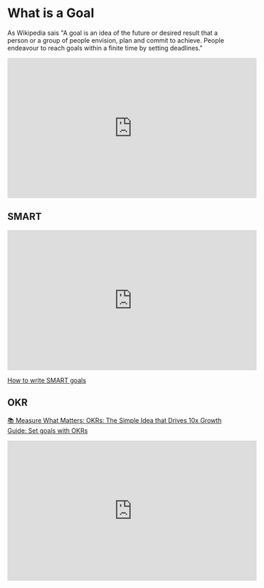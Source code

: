 # What is a Goal

As Wikipedia sais "A goal is an idea of the future or desired result that a person or a group of people envision, plan and commit to achieve. People endeavour to reach goals within a finite time by setting deadlines."

<iframe width="560" height="315" src="https://www.youtube.com/embed/L4N1q4RNi9I" title="YouTube video player" frameborder="0" allow="accelerometer; autoplay; clipboard-write; encrypted-media; gyroscope; picture-in-picture" allowfullscreen></iframe>


## SMART
<iframe width="560" height="315" src="https://www.youtube.com/embed/1-SvuFIQjK8" title="YouTube video player" frameborder="0" allow="accelerometer; autoplay; clipboard-write; encrypted-media; gyroscope; picture-in-picture" allowfullscreen></iframe>

[How to write SMART goals](https://www.atlassian.com/blog/productivity/how-to-write-smart-goals)

## OKR

[📚 Measure What Matters: OKRs: The Simple Idea that Drives 10x Growth](https://www.amazon.it/Measure-What-Matters-Simple-Drives/dp/024134848X)
[Guide: Set goals with OKRs](https://rework.withgoogle.com/guides/set-goals-with-okrs/steps/introduction/)

<iframe width="560" height="315" src="https://www.youtube.com/embed/mJB83EZtAjc" title="YouTube video player" frameborder="0" allow="accelerometer; autoplay; clipboard-write; encrypted-media; gyroscope; picture-in-picture" allowfullscreen></iframe>

